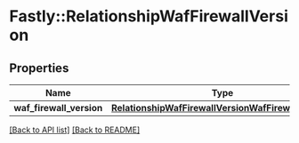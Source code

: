 # Fastly::RelationshipWafFirewallVersion

## Properties

| Name | Type | Description | Notes |
| ---- | ---- | ----------- | ----- |
| **waf_firewall_version** | [**RelationshipWafFirewallVersionWafFirewallVersion**](RelationshipWafFirewallVersionWafFirewallVersion.md) |  | [optional] |

[[Back to API list]](../../README.md#endpoints) [[Back to README]](../../README.md)

